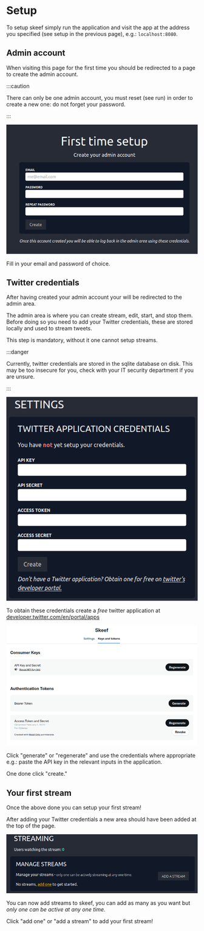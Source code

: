 # Setup

To setup skeef simply run the application and visit the app
at the address you specified (see setup in the previous page),
e.g.: `localhost:8080`.

## Admin account

When visiting this page for the first time you should be redirected
to a page to create the admin account.

:::caution

There can only be one admin account, you must reset (see run)
in order to create a new one: do not forget your password.

:::

![Setup step](../static/img/setup.png)

Fill in your email and password of choice.

## Twitter credentials

After having created your admin account your will be redirected
to the admin area.

The admin area is where you can create stream, edit, start, and stop
them.
Before doing so you need to add your Twitter credentials, these 
are stored locally and used to stream tweets.

This step is mandatory, without it one cannot setup streams.

:::danger

Currently, twitter credentials are stored in the sqlite database
on disk. This may be too insecure for you, check with your IT
security department if you are unsure.

:::

![Input Twitter credentials](../static/img/settings.png)

To obtain these credentials create a _free_ twitter application at 
[developer.twitter.com/en/portal/apps](https://developer.twitter.com/en/portal/apps)


![Get Twitter credentials](../static/img/twitter-creds.png)

Click "generate" or "regenerate" and use the credentials where appropriate
e.g.: paste the API key in the relevant inputs in the application.

One done click "create."

## Your first stream

Once the above done you can setup your first stream!

After adding your Twitter credentials a new area should have been added
at the top of the page.

![Setup your first stream](../static/img/setup-stream.png)

You can now add streams to skeef, you can add as many as you want
but _only one can be active at any one time._

Click "add one" or "add a stream" to add your first stream!
